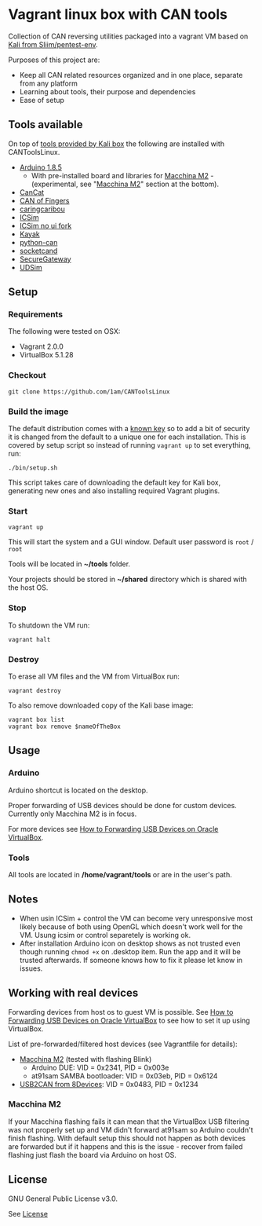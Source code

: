 # Vagrant linux box with CAN tools

Collection of CAN reversing utilities packaged into a vagrant VM based on [Kali from Sliim/pentest-env](https://github.com/Sliim/pentest-env).

Purposes of this project are: 
- Keep all CAN related resources organized and in one place, separate from any platform
- Learning about tools, their purpose and dependencies
- Ease of setup

## Tools available

On top of [tools provided by Kali box](https://tools.kali.org/tools-listing) the following are installed with CANToolsLinux.

* [Arduino 1.8.5](https://www.arduino.cc/) 
	* With pre-installed board and libraries for [Macchina M2](https://www.macchina.cc/) - (experimental, see "[Macchina M2](#macchina-m2)" section at the bottom).
* [CanCat](https://github.com/atlas0fd00m/CanCat.git)
* [CAN of Fingers](https://github.com/zombieCraig/c0f)
* [caringcaribou](https://github.com/CaringCaribou/caringcaribou)
* [ICSim](https://github.com/zombieCraig/ICSim)
* [ICSim no ui fork](https://github.com/Grazfather/ICSim/tree/support_tui)
* [Kayak](http://kayak.2codeornot2code.org/)
* [python-can](https://pypi.python.org/pypi/python-can/)
* [socketcand](https://github.com/dschanoeh/socketcand)
* [SecureGateway](https://github.com/caran/SecureGateway.git)
* [UDSim](https://github.com/zombieCraig/UDSim.git)

## Setup

### Requirements

The following were tested on OSX:

* Vagrant 2.0.0
* VirtualBox 5.1.28

### Checkout

```
git clone https://github.com/1am/CANToolsLinux
```

### Build the image

The default distribution comes with a [known key](https://github.com/Sliim/pentest-env/tree/master/ssh-keys)
so to add a bit of security it is changed from the default to a unique one for each installation. This is
covered by setup script so instead of running `vagrant up` to set everything, run:

```
./bin/setup.sh
```

This script takes care of downloading the default key for Kali box, generating new ones 
and also installing required Vagrant plugins.

### Start

```
vagrant up
```

This will start the system and a GUI window.
Default user password is `root` / `root`

Tools will be located in **~/tools** folder.

Your projects should be stored in **~/shared** directory which is 
shared with the host OS.

### Stop

To shutdown the VM run:

```
vagrant halt
```

### Destroy

To erase all VM files and the VM from VirtualBox run:

```
vagrant destroy
```

To also remove downloaded copy of the Kali base image:

```
vagrant box list
vagrant box remove $nameOfTheBox
```

## Usage

### Arduino

Arduino shortcut is located on the desktop.

Proper forwarding of USB devices should be done for custom devices. Currently only Macchina M2 is in focus.

For more devices see [How to Forwarding USB Devices on Oracle VirtualBox](https://www.youtube.com/watch?v=xM4nxSCWEac#t=20).

### Tools

All tools are located in **/home/vagrant/tools** or are in the user's path.


## Notes

* When usin ICSim + control the VM can become very unresponsive most likely
    because of both using OpenGL which doesn't work well for the VM.
    Usung icsim or control separetely is working ok.
* After installation Arduino icon on desktop shows as not trusted even though
    running `chmod +x` on .desktop item. Run the app and it will be trusted afterwards.
    If someone knows how to fix it please let know in issues.

## Working with real devices

Forwarding devices from host os to guest VM is possible. 
See [How to Forwarding USB Devices on Oracle VirtualBox](https://www.youtube.com/watch?v=xM4nxSCWEac#t=20) 
to see how to set it up using VirtualBox.

List of pre-forwarded/filtered host devices (see Vagrantfile for details): 

* [Macchina M2](https://www.macchina.cc/) (tested with flashing Blink)
    * Arduino DUE: VID = 0x2341, PID = 0x003e
    * at91sam SAMBA bootloader: VID = 0x03eb, PID = 0x6124
* [USB2CAN from 8Devices](www.8devices.com/products/usb2can/): VID = 0x0483, PID = 0x1234


### Macchina M2

If your Macchina flashing fails it can mean that the VirtualBox USB filtering
was not properly set up and VM didn't forward at91sam so Arduino couldn't finish flashing. 
With default setup this should not happen as both devices are forwarded but if it happens and 
this is the issue - recover from failed flashing just flash the board via Arduino on host OS. 


## License

GNU General Public License v3.0. 

See [License](./LICENSE)

